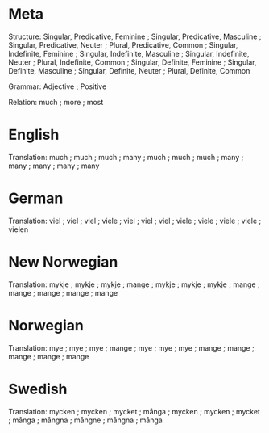 Meta
====

Structure: Singular, Predicative, Feminine ; Singular, Predicative, Masculine ; Singular, Predicative, Neuter ; Plural, Predicative, Common ;
           Singular, Indefinite, Feminine  ; Singular, Indefinite, Masculine  ; Singular, Indefinite, Neuter  ; Plural, Indefinite, Common  ;
           Singular, Definite, Feminine    ; Singular, Definite, Masculine    ; Singular, Definite, Neuter    ; Plural, Definite, Common

Grammar:   Adjective ; Positive

Relation:  much ; more ; most



English
=======

Translation: much ; much ; much ; many ;
             much ; much ; much ; many ;
             many ; many ; many ; many



German
======

Translation: viel  ; viel  ; viel  ; viele  ;
             viel  ; viel  ; viel  ; viele  ;
             viele ; viele ; viele ; vielen



New Norwegian
=============

Translation: mykje ; mykje ; mykje ; mange ;
             mykje ; mykje ; mykje ; mange ;
             mange ; mange ; mange ; mange



Norwegian
=========

Translation: mye   ; mye   ; mye   ; mange ;
             mye   ; mye   ; mye   ; mange ;
             mange ; mange ; mange ; mange



Swedish
=======

Translation: mycken ; mycken ; mycket ; många ;
             mycken ; mycken ; mycket ; många ;
             mångna ; mångne ; mångna ; många
